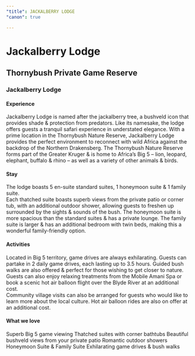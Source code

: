 ```yaml
---
"title": JACKALBERRY LODGE
"canon": true

---
```


# Jackalberry Lodge
## Thornybush Private Game Reserve
### Jackalberry Lodge

#### Experience
Jackalberry Lodge is named after the jackalberry tree, a bushveld icon that provides shade &amp; protection from predators.  Like its namesake, the lodge offers guests a tranquil safari experience in understated elegance.
With a prime location in the Thornybush Nature Reserve, Jackalberry Lodge provides the perfect environment to reconnect with wild Africa against the backdrop of the Northern Drakensberg.
The Thornybush Nature Reserve forms part of the Greater Kruger &amp; is home to Africa’s Big 5 – lion, leopard, elephant, buffalo &amp; rhino – as well as a variety of other animals &amp; birds.

#### Stay
The lodge boasts 5 en-suite standard suites, 1 honeymoon suite &amp; 1 family suite.  
Each thatched suite boasts superb views from the private patio or corner tub, with an additional outdoor shower, allowing guests to freshen up surrounded by the sights &amp; sounds of the bush.
The honeymoon suite is more spacious than the standard suites &amp; has a private lounge.
The family suite is larger &amp; has an additional bedroom with twin beds, making this a wonderful family-friendly option.

#### Activities
Located in Big 5 territory, game drives are always exhilarating.  Guests can partake in 2 daily game drives, each lasting up to 3.5 hours.  Guided bush walks are also offered &amp; perfect for those wishing to get closer to nature.
Guests can also enjoy relaxing treatments from the Mobile Amani Spa or book a scenic hot air balloon flight over the Blyde River at an additional cost.  
Community village visits can also be arranged for guests who would like to learn more about the local culture.  Hot air balloon rides are also on offer at an additional cost.


#### What we love
Superb Big 5 game viewing
Thatched suites with corner bathtubs
Beautiful bushveld views from your private patio
Romantic outdoor showers
Honeymoon Suite &amp; Family Suite
Exhilarating game drives &amp; bush walks